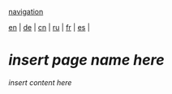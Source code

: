 [navigation](https://github.com/syncloud/docs/blob/master/*/index.md)

[en](https://github.com/syncloud/platform/wiki/Backup-SD-Card) | 
[de](https://github.com/syncloud/docs/blob/master/de/content/Backup-SD-Card.md) | 
[cn](https://github.com/syncloud/docs/blob/master/cn/content/Backup-SD-Card.md) | 
[ru](https://github.com/syncloud/docs/blob/master/ru/content/Backup-SD-Card.md) | 
[fr](https://github.com/syncloud/docs/blob/master/fr/content/Backup-SD-Card.md) | 
[es](https://github.com/syncloud/docs/blob/master/es/content/Backup-SD-Card.md) | 

# *insert page name here*

*insert content here*
